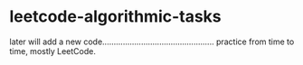 # leetcode-algorithmic-tasks

later will add a new code.................................................
practice from time to time,
mostly LeetCode.


